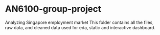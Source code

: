 # AN6100-group-project
Analyzing Singapore employment market
This folder contains all the files, raw data, and cleaned data used for eda, static and interactive dashboard.
